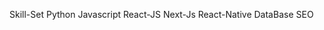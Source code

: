 Skill-Set
Python
Javascript
React-JS
Next-Js
React-Native
DataBase
SEO

<!---
aasmirza/aasmirza is a ✨ special ✨ repository because its `README.md` (this file) appears on your GitHub profile.
You can click the Preview link to take a look at your changes.
--->
